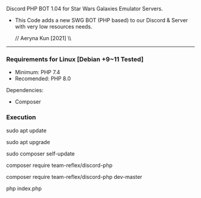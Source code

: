 Discord PHP BOT 1.04 for Star Wars Galaxies Emulator Servers.

* This Code adds a new SWG BOT (PHP based) to our
Discord & Server with very low resources needs.

   // Aeryna Kun [2021] \\\
 
 ----------------------------

### Requirements for Linux [Debian +9~11 Tested]

- Minimum: PHP 7.4
- Recomended: PHP 8.0

Dependencies:
- Composer


### Execution

sudo apt update

sudo apt upgrade

sudo composer self-update

composer require team-reflex/discord-php

composer require team-reflex/discord-php dev-master

php index.php


